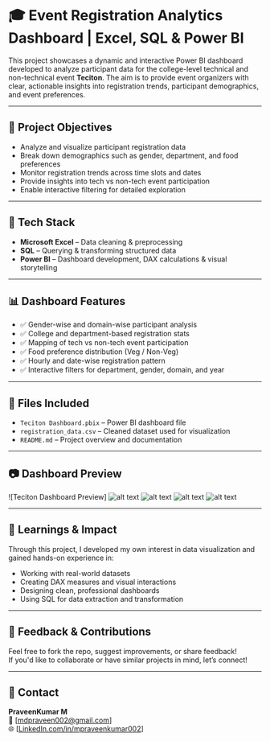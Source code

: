 # 🎓 Event Registration Analytics Dashboard  | Excel, SQL & Power BI

This project showcases a dynamic and interactive Power BI dashboard developed to analyze participant data for the college-level technical and non-technical event **Teciton**. The aim is to provide event organizers with clear, actionable insights into registration trends, participant demographics, and event preferences.

---

## 📌 Project Objectives

- Analyze and visualize participant registration data
- Break down demographics such as gender, department, and food preferences
- Monitor registration trends across time slots and dates
- Provide insights into tech vs non-tech event participation
- Enable interactive filtering for detailed exploration

---

## 🧰 Tech Stack

- **Microsoft Excel** – Data cleaning & preprocessing  
- **SQL** – Querying & transforming structured data  
- **Power BI** – Dashboard development, DAX calculations & visual storytelling  

---

## 📊 Dashboard Features

- ✅ Gender-wise and domain-wise participant analysis  
- ✅ College and department-based registration stats  
- ✅ Mapping of tech vs non-tech event participation  
- ✅ Food preference distribution (Veg / Non-Veg)  
- ✅ Hourly and date-wise registration pattern  
- ✅ Interactive filters for department, gender, domain, and year  

---

## 📁 Files Included

- `Teciton Dashboard.pbix` – Power BI dashboard file  
- `registration_data.csv` – Cleaned dataset used for visualization  
- `README.md` – Project overview and documentation  

---

## 📷 Dashboard Preview

![Teciton Dashboard Preview]
![alt text](preview.gif)
![alt text](Dashboard.png)
![alt text](Male.png)
![alt text](Female.png)

---

## 🧠 Learnings & Impact

Through this project, I developed my own interest in data visualization and gained hands-on experience in:
- Working with real-world datasets
- Creating DAX measures and visual interactions
- Designing clean, professional dashboards
- Using SQL for data extraction and transformation

---

## 💬 Feedback & Contributions

Feel free to fork the repo, suggest improvements, or share feedback!  
If you'd like to collaborate or have similar projects in mind, let’s connect!

---

## 📩 Contact

**PraveenKumar M**  
📧 [mdpraveen002@gmail.com]  
🌐 [[LinkedIn.com/in/mpraveenkumar002](https://www.linkedin.com/in/mpraveenkumar002/)]

